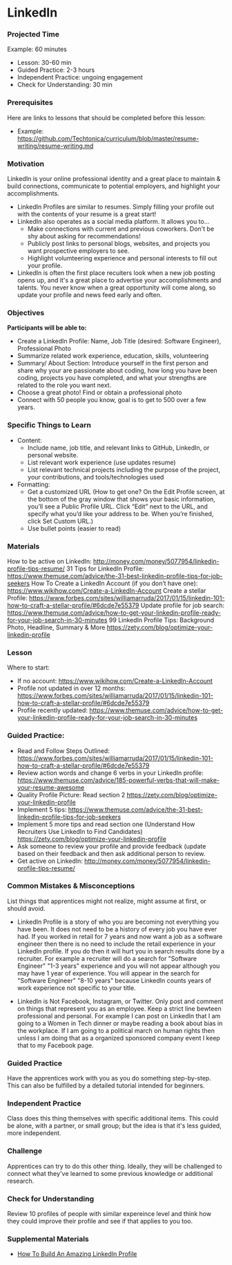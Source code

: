 # LinkedIn

### Projected Time

Example: 60 minutes
- Lesson: 30-60 min
- Guided Practice: 2-3 hours
- Independent Practice: ungoing engagement
- Check for Understanding: 30 min

### Prerequisites

Here are links to lessons that should be completed before this lesson:

- Example: https://github.com/Techtonica/curriculum/blob/master/resume-writing/resume-writing.md

### Motivation

LinkedIn is your online professional identity and a great place to maintain & build connections, communicate to potential employers, and highlight your accomplishments.

* LinkedIn Profiles are similar to resumes. Simply filling your profile out with the contents of your resume is a great start!
* LinkedIn also operates as a social media platform. It allows you to...
    * Make connections with current and previous coworkers. Don't be shy about asking for recommendations!
    * Publicly post links to personal blogs, websites, and projects you want prospective employers to see.
    * Highlight volumteering experience and personal interests to fill out your profile.
* LinkedIn is often the first place recuiters look when a new job posting opens up, and it's a great place to advertise your accomplishments and talents. You never know when a great opportunity will come along, so update your profile and news feed early and often.


### Objectives

**Participants will be able to:**

* Create a LinkedIn Profile: Name, Job Title (desired: Software Engineer), Professional Photo 
* Summarize related work experience, education, skills, volunteering
* Summary/ About Section: Introduce yourself in the first person and share why your are passionate about coding, how long you have been coding, projects you have completed, and what your strengths are related to the role you want next.
* Choose a great photo!  Find or obtain a professional photo
* Connect with 50 people you know, goal is to get to 500 over a few years.



### Specific Things to Learn

 * Content:
    * Include name, job title, and relevant links to GitHub, LinkedIn, or personal website.
    * List relevant work experience (use updates resume) 
    * List relevant technical projects including the purpose of the project, your contributions, and tools/technologies used
* Formatting:
    * Get a customized URL (How to get one? On the Edit Profile screen, at the bottom of the gray window that shows your basic information, you’ll see a Public Profile URL. Click “Edit” next to the URL, and specify what you’d like your address to be. When you’re finished, click Set Custom URL.)
    * Use bullet points (easier to read)


### Materials

How to be active on LinkedIn: http://money.com/money/5077954/linkedin-profile-tips-resume/
31 Tips for LinkedIn Profile: https://www.themuse.com/advice/the-31-best-linkedin-profile-tips-for-job-seekers
How To Create a LinkedIn Account (if you don’t have one): https://www.wikihow.com/Create-a-LinkedIn-Account
Create a stellar Profile: https://www.forbes.com/sites/williamarruda/2017/01/15/linkedin-101-how-to-craft-a-stellar-profile/#6dcde7e55379
Update profile for job search: https://www.themuse.com/advice/how-to-get-your-linkedin-profile-ready-for-your-job-search-in-30-minutes
99 LinkedIn Profile Tips: Background Photo, Headline, Summary & More https://zety.com/blog/optimize-your-linkedin-profile



### Lesson

Where to start:
* If no account: https://www.wikihow.com/Create-a-LinkedIn-Account
* Profile not updated in over 12 months: https://www.forbes.com/sites/williamarruda/2017/01/15/linkedin-101-how-to-craft-a-stellar-profile/#6dcde7e55379 
* Profile recently updated:  https://www.themuse.com/advice/how-to-get-your-linkedin-profile-ready-for-your-job-search-in-30-minutes

### Guided Practice: 
* Read and Follow Steps Outlined: https://www.forbes.com/sites/williamarruda/2017/01/15/linkedin-101-how-to-craft-a-stellar-profile/#6dcde7e55379 
* Review action words and change 6 verbs in your LinkedIn profile: https://www.themuse.com/advice/185-powerful-verbs-that-will-make-your-resume-awesome
* Quality Profile Picture: Read section 2 https://zety.com/blog/optimize-your-linkedin-profile
* Implement 5 tips: https://www.themuse.com/advice/the-31-best-linkedin-profile-tips-for-job-seekers
* Implement 5 more tips and read section one (Understand How Recruiters Use LinkedIn to Find Candidates) https://zety.com/blog/optimize-your-linkedin-profile
* Ask someone to review your profile and provide feedback (update based on their feedback and then ask additional person to review.
* Get active on LinkedIn: http://money.com/money/5077954/linkedin-profile-tips-resume/



### Common Mistakes & Misconceptions

List things that apprentices might not realize, might assume at first, or should avoid.

- LinkedIn Profile is a story of who you are becoming not everything you have been.  It does not need to be a history of every job you have ever had.  If you worked in retail for 7 years and now want a job as a software engineer then there is no need to include the retail experience in your LinkedIn profile.  If you do then it will hurt you in search results done by a recruiter.  For example a recruiter will do a search for "Software Engineer" "1-3 years" experience and you will not appear although you may have 1 year of experience.  You will appear in the search for "Software Engineer" "8-10 years" because LinkedIn counts years of work experience not specific to your title.

- LinkedIn is Not Facebook, Instagram, or Twitter.  Only post and comment on things that represent you as an employee.  Keep a strict line bewteen professional and personal.  For example I can post on LinkedIn that I am going to a Women in Tech dinner or maybe reading a book about bias in the workplace.  If I am going to a political march on human rights then unless I am doing that as a organized sponsored company event I keep that to my Facebook page.


### Guided Practice

Have the apprentices work with you as you do something step-by-step.  This can also be fulfilled by a detailed tutorial intended for beginners.


### Independent Practice

Class does this thing themselves with specific additional items. This could be alone, with a partner, or small group; but the idea is that it's less guided, more independent.

### Challenge

Apprentices can try to do this other thing. Ideally, they will be challenged to connect what they've learned to some previous knowledge or additional research.


### Check for Understanding

Review 10 profiles of people with similar expereince level and think how they could improve their profile and see if that applies to you too.

### Supplemental Materials
- [How To Build An Amazing LinkedIn Profile](https://www.freecodecamp.org/news/how-to-build-an-amazing-linkedin-profile-15-proven-tips/)

